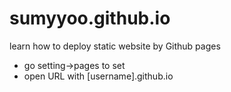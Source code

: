 # sumyyoo.github.io
learn how to deploy static website by Github pages
- go setting->pages to set 
- open URL with [username].github.io
